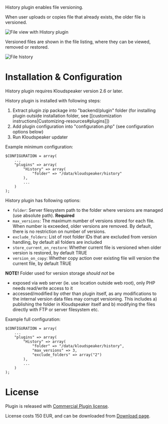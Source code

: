 History plugin enables file versioning.

When user uploads or copies file that already exists, the older file is versioned.

![File view with History plugin](http://www.kloudspeaker.com/images/screenshots/history_quota.png)

Versioned files are shown in the file listing, where they can be viewed, removed or restored.

![File history](http://www.kloudspeaker.com/images/screenshots/history.png)

# Installation & Configuration

History plugin requires Kloudspeaker version 2.6 or later.

History plugin is installed with following steps:

1. Extract plugin zip package into "backend/plugin" folder (for installing plugin outside installation folder, see [[customization instructions|Customizing-resources#plugins]])
2. Add plugin configuration into "configuration.php" (see configuration options below)
3. Run Kloudspeaker updater

Example minimum configuration:

	$CONFIGURATION = array(
		...
		"plugins" => array(
			"History" => array(
				"folder" => "/data/kloudspeaker/history"
			),
			...
		)
	);

History plugin has following options:
* `folder`: Server filesystem path to the folder where versions are managed (use absolute path). **Required**
* `max_versions`: The maximum number of versions stored for each file. When number is exceeded, older versions are removed. By default, there is no restriction on number of versions.
* `exclude_folders`: List of root folder IDs that are excluded from version handling, by default all folders are included
* `store_current_on_restore`: Whether current file is versioned when older version is restored, by default TRUE
* `version_on_copy`: Whether copy action over existing file will version the current file, by default TRUE

**NOTE!** Folder used for version storage *should not* be

  * exposed via web server (ie. use location outside web root), only PHP needs read/write access to it
  * accessed/modified by other than plugin itself, as any modifications to the internal version data files may corrupt versioning. This includes a) publishing the folder in Kloudspeaker itself and b) modifying the files directly with FTP or server filesystem etc.

Example full configuration:

	$CONFIGURATION = array(
		...
		"plugins" => array(
			"History" => array(
				"folder" => "/data/kloudspeaker/history",
				"max_versions" => 3,
				"exclude_folders" => array("2")
			),
			...
		)
	);

# License

Plugin is released with [Commercial Plugin license](http://www.kloudspeaker.com/license.php).

License costs 150 EUR, and can be downloaded from [Download page](http://www.kloudspeaker.com/downloads.php).